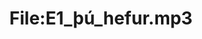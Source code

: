 ---
title: File:E1_þú_hefur.mp3
recording of: þú hefur
reading speed: slow
speaker: E
license: CC0
---